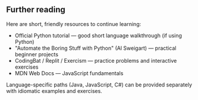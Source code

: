 ## Further reading

Here are short, friendly resources to continue learning:

- Official Python tutorial — good short language walkthrough (if using Python)
- "Automate the Boring Stuff with Python" (Al Sweigart) — practical beginner projects
- CodingBat / Replit / Exercism — practice problems and interactive exercises
- MDN Web Docs — JavaScript fundamentals

Language-specific paths (Java, JavaScript, C#) can be provided separately with idiomatic examples and exercises.
